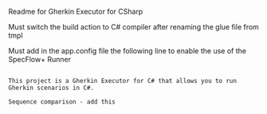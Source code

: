 Readme for Gherkin Executor for CSharp 

Must switch the build action to C# compiler after renaming the glue file from tmpl 

Must add in the app.config file the following line to enable the use of the SpecFlow+ Runner
```xml.  well not really that.   But need to add translate.   

This project is a Gherkin Executor for C# that allows you to run Gherkin scenarios in C#.

Sequence comparison - add this 

